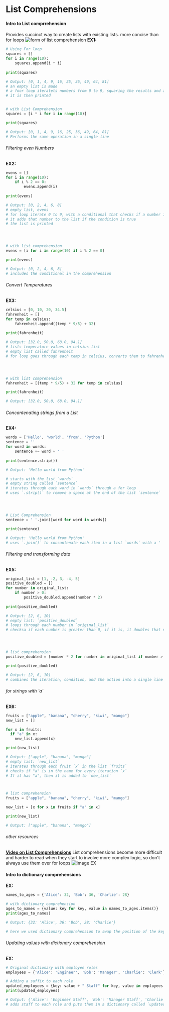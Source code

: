 # List Comprehensions
#### Intro to List comprrehension
Provides succinct way to create lists with existing lists. more concise than for loops 
![form of list comprehension](https://media.licdn.com/dms/image/D5612AQFPLAA59HCMUA/article-cover_image-shrink_720_1280/0/1695863312592?e=2147483647&v=beta&t=HCANnY17zXaIHCswkoi6UeemLywpZcDZR7E8s1ByaJ0)
**EX1:**
```python
# Using For loop
squares = []
for i in range(10):
    squares.append(i * i)
    
print(squares)

# Output: [0, 1, 4, 9, 16, 25, 36, 49, 64, 81]
# an empty list is made
# a foor loop iteratets numbers from 0 to 9, squaring the results and adding them to the list with .append()
# it is then printed


# with List Comprehension
squares = [i * i for i in range(10)]

print(squares)

# Output: [0, 1, 4, 9, 16, 25, 36, 49, 64, 81]
# Performs the same operation in a single line
```
###### Filtering even Numbers
**EX2:**
```python
evens = []
for i in range(10):
    if i % 2 == 0:
        evens.append(i)
        
print(evens)

# Output: [0, 2, 4, 6, 8]
# empty list, evens
# for loop iterate 0 to 9, with a conditional that checks if a number is even
# it adds that number to the list if the condition is true
# the list is printed




# with list comprehension
evens = [i for i in range(10) if i % 2 == 0]

print(evens)

# Output: [0, 2, 4, 6, 8]
# includes the conditional in the comprehension
```
###### Convert Temperatures
**EX3:**
```python
celsius = [0, 10, 20, 34.5]
fahrenheit = []
for temp in celsius:
    fahrenheit.append((temp * 9/5) + 32)
    
print(fahrenheit)

# Output: [32.0, 50.0, 68.0, 94.1]
# lists temperature values in celsius list
# empty list called fahrenheit
# for loop goes through each temp in celsius, converts them to fahrenheit with the formula (temp * 9/5) + 32 then appends that value to the fahrenheit list




# with list comprehension
fahrenheit = [(temp * 9/5) + 32 for temp in celsius]

print(fahrenheit)

# Output: [32.0, 50.0, 68.0, 94.1]
```
###### Concantenating strings from a List
**EX4:**
```python
words = ['Hello', 'world', 'from', 'Python']
sentence = ''
for word in words:
    sentence += word + ' '
    
print(sentence.strip())

# Output: 'Hello world from Python'

# starts with the list `words`
# empty string called `sentence`
# iterates through each word in `words` through a for loop
# uses `.strip()` to remove a space at the end of the list `sentence`




# List Comprehension
sentence = ' '.join([word for word in words])

print(sentence)

# Output: 'Hello world from Python'
# uses `.join()` to concantenate each item in a list `words` with a ' ' *space* character
```
###### Filtering and transforming data
**EX5:**
```python
original_list = [1, -2, 3, -4, 5]
positive_doubled = []
for number in original_list:
    if number > 0:
        positive_doubled.append(number * 2)
        
print(positive_doubled)

# Output: [2, 6, 10]
# empty list: `positive_doubled`
# loops through each number in `original_list`
# checksa if each number is greater than 0, if it is, it doubles that number and appends it to a `positive_doubled`




# list comprehension
positive_doubled = [number * 2 for number in original_list if number > 0]

print(positive_doubled)

# Output: [2, 6, 10] 
# combines the iteration, condition, and the action into a single line
```
###### for strings with 'a'
**EX6:**
```python
fruits = ["apple", "banana", "cherry", "kiwi", "mango"]
new_list = []

for x in fruits:
  if "a" in x:
    new_list.append(x)

print(new_list)

# Output: ["apple", "banana", "mango"]
# empty list: `new_list`
# iterates through each fruit `x` in the list `fruits`
# checks if "a" is in the name for every iteration `x`
# If it has "a", then it is added to `new_list`



# list comprehension
fruits = ["apple", "banana", "cherry", "kiwi", "mango"]

new_list = [x for x in fruits if "a" in x]

print(new_list)

# Output: ["apple", "banana", "mango"]
```
###### other resources
**[Video on List Comprehensions](https://youtu.be/d6cwWRCysdI)**
List comprehensions become more difficult and harder to read when they start to involve more complex logic, so don't always use them over for loops
![image EX](https://miro.medium.com/v2/resize:fit:1400/0*aj3eE35fViuXCPWY.png)
#### Intro to dictionary comprehensions
**EX:**
```python
names_to_ages = {'Alice': 32, 'Bob': 36, 'Charlie': 28}

# with dictionary comprehension
ages_to_names = {value: key for key, value in names_to_ages.items()}
print(ages_to_names)

# Output: {32: 'Alice', 36: 'Bob', 28: 'Charlie'}

# here we used dictionary comprehension to swap the position of the key value pairs *think like value : key* then put them in a dictionary called `ages_to_names`
```
###### Updating values with dictionary comprehension
**EX:**
```python
# Original dictionary with employee roles
employees = {'Alice': 'Engineer', 'Bob': 'Manager', 'Charlie': 'Clerk'}

# Adding a suffix to each role
updated_employees = {key: value + " Staff" for key, value in employees.items()}
print(updated_employees)

# Output: {'Alice': 'Engineer Staff', 'Bob': 'Manager Staff', 'Charlie': 'Clerk Staff'}
# adds staff to each role and puts them in a dictionary called `updated_employees`
```